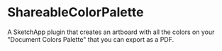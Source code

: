 # ShareableColorPalette
A SketchApp plugin that creates an artboard with all the colors on your "Document Colors Palette" that you can export as a PDF. 
